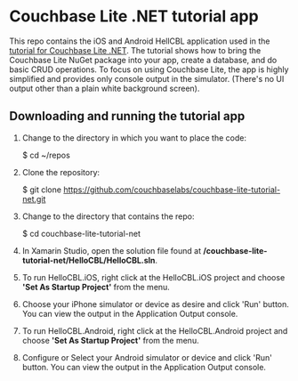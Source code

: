 # Couchbase Lite .NET tutorial app

This repo contains the iOS and Android HellCBL application used in the [tutorial for Couchbase Lite .NET](http://developer.couchbase.com/mobile/develop/training/build-first-net-app/index.html). The tutorial shows how to bring the Couchbase Lite NuGet package into your app, create a database, and do basic CRUD operations. To focus on using Couchbase Lite, the app is highly simplified and provides only console output in the simulator. (There's no UI output other than a plain white background screen).

## Downloading and running the tutorial app

1. Change to the directory in which you want to place the code:

	$ cd ~/repos

2. Clone the repository:

	$ git clone https://github.com/couchbaselabs/couchbase-lite-tutorial-net.git

3. Change to the directory that contains the repo:

	$ cd couchbase-lite-tutorial-net

4. In Xamarin Studio, open the solution file found at **/couchbase-lite-tutorial-net/HelloCBL/HelloCBL.sln**.

5. To run HelloCBL.iOS, right click at the HelloCBL.iOS project and choose **'Set As Startup Project'** from the menu.

6. Choose your iPhone simulator or device as desire and click 'Run' button. You can view the output in the Application Output console.

7. To run HelloCBL.Android, right click at the HelloCBL.Android project and choose **'Set As Startup Project'** from the menu.

6. Configure or Select your Android simulator or device and click 'Run' button. You can view the output in the Application Output console.
